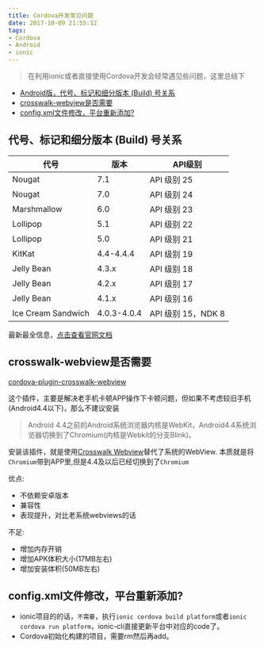 ```yaml
---
title: Cordova开发常见问题
date: 2017-10-09 21:55:12
tags:
- Cordova
- Android
- ionic
---
```

> 在利用ionic或者直接使用Cordova开发会经常遇见些问题，这里总结下

+ [Android版，代号、标记和细分版本 (Build) 号关系](#代号、标记和细分版本(Build)号关系)
+ [crosswalk-webview是否需要](#crosswalk-webview是否需要)
+ [config.xml文件修改，平台重新添加?](#config.xml文件修改，平台重新添加?)

## 代号、标记和细分版本 (Build) 号关系

代号|版本|API级别
---|---|---
Nougat|7.1|	API 级别 25
Nougat|7.0|	API 级别 24
Marshmallow|	6.0|	API 级别 23
Lollipop|	5.1	|API 级别 22
Lollipop|	5.0	|API 级别 21
KitKat|	4.4-4.4.4	|API 级别 19
Jelly Bean|	4.3.x	|API 级别 18
Jelly Bean|	4.2.x	|API 级别 17
Jelly Bean|	4.1.x	|API 级别 16
Ice Cream Sandwich|	4.0.3-4.0.4|	API 级别 15，NDK 8

最新最全信息，[点击查看官网文档](https://source.android.com/source/build-numbers)

## crosswalk-webview是否需要

[cordova-plugin-crosswalk-webview](https://github.com/crosswalk-project/cordova-plugin-crosswalk-webview)

这个插件，主要是解决老手机卡顿APP操作下卡顿问题，但如果不考虑较旧手机(Android4.4以下)，那么不建议安装
> Android 4.4之前的Android系统浏览器内核是WebKit，Android4.4系统浏览器切换到了Chromium(内核是Webkit的分支Blink)。

安装该插件，就是使用[Crosswalk Webview](http://blog.csdn.net/itcatface/article/details/49799337)替代了系统的WebView.
本质就是将`Chromium`带到APP里,但是4.4及以后已经切换到了`Chromium`

优点:
+ 不依赖安卓版本
+ 兼容性
+ 表现提升，对比老系统webviews的话

不足:
+ 增加内存开销
+ 增加APK体积大小(17MB左右)
+ 增加安装体积(50MB左右)

## config.xml文件修改，平台重新添加?

- ionic项目的的话，`不需要`，执行`ionic cordova build platform`或者`ionic cordova run platform`，ionic-cli直接更新平台中对应的code了。
- Cordova初始化构建的项目，需要rm然后再add。



